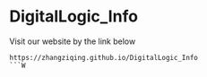 # DigitalLogic_Info

Visit our website by the link below

```
https://zhangziqing.github.io/DigitalLogic_Info
```W
